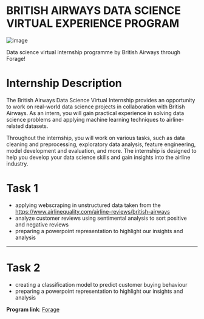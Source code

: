 # BRITISH AIRWAYS DATA SCIENCE VIRTUAL EXPERIENCE PROGRAM


![image](https://user-images.githubusercontent.com/68168071/208015626-505dc939-4551-4ccc-a60e-18827d60bf66.png)

Data science virtual internship programme by British Airways through Forage!

# Internship Description
The British Airways Data Science Virtual Internship provides an opportunity to work on real-world data science projects in collaboration with British Airways. As an intern, you will gain practical experience in solving data science problems and applying machine learning techniques to airline-related datasets.

Throughout the internship, you will work on various tasks, such as data cleaning and preprocessing, exploratory data analysis, feature engineering, model development and evaluation, and more. The internship is designed to help you develop your data science skills and gain insights into the airline industry.

# Task 1 
- applying webscraping in unstructured data taken from the https://www.airlinequality.com/airline-reviews/british-airways
- analyze customer reviews using sentimental analysis to sort positive and negative reviews
- preparing a powerpoint representation to highlight our insights and analysis
--------------------------------------------------------------------------------------------------------------------------------------

# Task 2  
- creating a classification model to predict customer buying behaviour
- preparing a powerpoint representation to highlight our insights and analysis

**Program link**: [Forage](https://www.theforage.com/virtual-internships/prototype/NjynCWzGSaWXQCxSX/Data-Science?ref=87jnjsrQEx6guHcaq)
